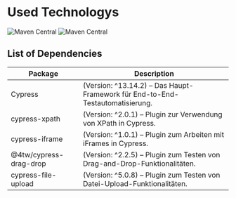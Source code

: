 # Used Technologys
![Maven Central](https://shields.io/badge/JavaScript-F7DF1E?logo=JavaScript&logoColor=000&style=flat-square)
![Maven Central](https://img.shields.io/badge/Cypress-17202C?style=for-the-badge&logo=cypress&logoColor=white)


List of Dependencies
----------------

| Package                | Description                                                                          |
|------------------------|--------------------------------------------------------------------------------------|
| Cypress                | (Version: ^13.14.2)  –   Das Haupt-Framework für End-to-End-Testautomatisierung.     |
| cypress-xpath          | (Version: ^2.0.1)    –   Plugin zur Verwendung von XPath in Cypress.                 |
| cypress-iframe         | (Version: ^1.0.1)    –   Plugin zum Arbeiten mit iFrames in Cypress.                 |
| @4tw/cypress-drag-drop | (Version: ^2.2.5)    –   Plugin zum Testen von Drag-and-Drop-Funktionalitäten.       |
| cypress-file-upload    | (Version: ^5.0.8)    –   Plugin zum Testen von Datei-Upload-Funktionalitäten.        | 
